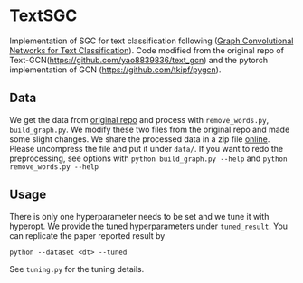 # TextSGC

Implementation of SGC for text classification following
([Graph Convolutional Networks for Text Classification](https://arxiv.org/abs/1809.05679)).
Code modified from the original repo of
Text-GCN(https://github.com/yao8839836/text_gcn) and the pytorch implementation
of GCN (https://github.com/tkipf/pygcn).

## Data

We get the data from [original repo](https://github.com/yao8839836/text_gcn) and
process with `remove_words.py`, `build_graph.py`. We modify these two files from
the original repo and made some slight changes.
We share the processed data in a zip file
[online](https://drive.google.com/file/d/10kx3z3bjYFoeRjjg1_DZOAP39Jln0BCh/view?usp=sharing).
Please uncompress the file and put it under `data/`. If you want to redo the
preprocessing, see options with `python build_graph.py --help` and `python
remove_words.py --help`

## Usage

There is only one hyperparameter needs to be set and we tune it with hyperopt.
We provide the tuned hyperparameters under `tuned_result`.
You can replicate the paper reported result by
```
python --dataset <dt> --tuned
```

See `tuning.py` for the tuning details.
